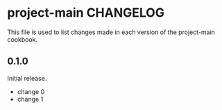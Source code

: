 # project-main CHANGELOG

This file is used to list changes made in each version of the project-main cookbook.

## 0.1.0

Initial release.

- change 0
- change 1
